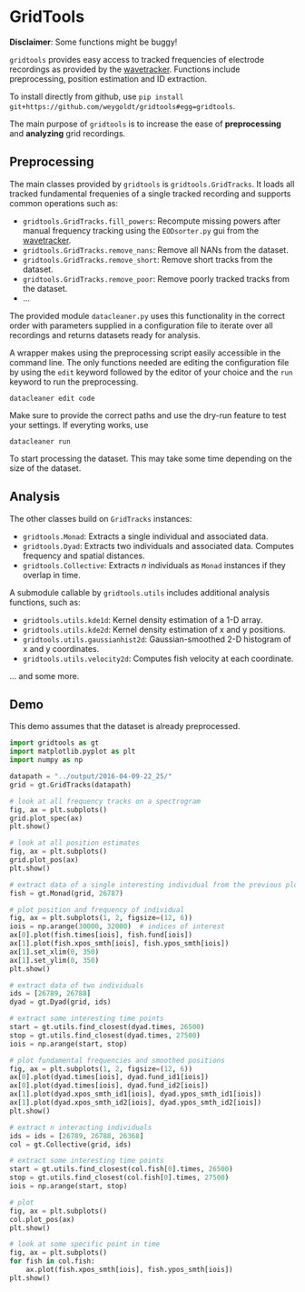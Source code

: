 # GridTools

**Disclaimer**: Some functions might be buggy! 

`gridtools` provides easy access to tracked frequencies of electrode recordings as provided by the [wavetracker](https://github.com/tillraab/wavetracker.git).
Functions include preprocessing, position estimation and ID extraction.

To install directly from github, use `pip install git+https://github.com/weygoldt/gridtools#egg=gridtools`.

The main purpose of `gridtools` is to increase the ease of **preprocessing** and **analyzing** grid recordings.

## Preprocessing

The main classes provided by `gridtools` is `gridtools.GridTracks`. It loads all tracked fundamental frequenies of a single tracked recording and supports common operations such as:

- `gridtools.GridTracks.fill_powers`: Recompute missing powers after manual frequency tracking using the `EODsorter.py` gui from the [wavetracker](https://github.com/tillraab/wavetracker.git). 
- `gridtools.GridTracks.remove_nans`: Remove all NANs from the dataset.
- `gridtools.GridTracks.remove_short`: Remove short tracks from the dataset.
- `gridtools.GridTracks.remove_poor`: Remove poorly tracked tracks from the dataset.
- ...

The provided module `datacleaner.py` uses this functionality in the correct order with parameters supplied in a configuration file to iterate over all recordings and returns datasets ready for analysis.

A wrapper makes using the preprocessing script easily accessible in the command line. The only functions needed are editing the configuration file by using the `edit` keyword followed by the editor of your choice and the `run` keyword to run the preprocessing.

```{sh}
datacleaner edit code
```
Make sure to provide the correct paths and use the dry-run feature to test your settings. If everyting works, use 

```{sh}
datacleaner run
```

To start processing the dataset. This may take some time depending on the size of the dataset.

## Analysis

The other classes build on `GridTracks` instances:

- `gridtools.Monad`: Extracts a single individual and associated data.
- `gridtools.Dyad`: Extracts two individuals and associated data. Computes frequency and spatial distances.
- `gridtools.Collective`: Extracts $n$ individuals as `Monad`  instances if they overlap in time.

A submodule callable by `gridtools.utils` includes additional analysis functions, such as:

- `gridtools.utils.kde1d`: Kernel density estimation of a 1-D array.
- `gridtools.utils.kde2d`: Kernel density estimation of x and y positions.
- `gridtools.utils.gaussianhist2d`: Gaussian-smoothed 2-D histogram of x and y coordinates.
- `gridtools.utils.velocity2d`: Computes fish velocity at each coordinate.

... and some more.

## Demo

This demo assumes that the dataset is already preprocessed.

```python
import gridtools as gt
import matplotlib.pyplot as plt
import numpy as np

datapath = "../output/2016-04-09-22_25/"
grid = gt.GridTracks(datapath)

# look at all frequency tracks on a spectrogram
fig, ax = plt.subplots()
grid.plot_spec(ax)
plt.show()

# look at all position estimates
fig, ax = plt.subplots()
grid.plot_pos(ax)
plt.show()

# extract data of a single interesting individual from the previous plot
fish = gt.Monad(grid, 26787)

# plot position and frequency of individual
fig, ax = plt.subplots(1, 2, figsize=(12, 6))
iois = np.arange(30000, 32000)  # indices of interest
ax[0].plot(fish.times[iois], fish.fund[iois])
ax[1].plot(fish.xpos_smth[iois], fish.ypos_smth[iois])
ax[1].set_xlim(0, 350)
ax[1].set_ylim(0, 350)
plt.show()

# extract data of two individuals
ids = [26789, 26788]
dyad = gt.Dyad(grid, ids)

# extract some interesting time points
start = gt.utils.find_closest(dyad.times, 26500)
stop = gt.utils.find_closest(dyad.times, 27500)
iois = np.arange(start, stop)

# plot fundamental frequencies and smoothed positions
fig, ax = plt.subplots(1, 2, figsize=(12, 6))
ax[0].plot(dyad.times[iois], dyad.fund_id1[iois])
ax[0].plot(dyad.times[iois], dyad.fund_id2[iois])
ax[1].plot(dyad.xpos_smth_id1[iois], dyad.ypos_smth_id1[iois])
ax[1].plot(dyad.xpos_smth_id2[iois], dyad.ypos_smth_id2[iois])
plt.show()

# extract n interacting individuals
ids = ids = [26789, 26788, 26368]
col = gt.Collective(grid, ids)

# extract some interesting time points
start = gt.utils.find_closest(col.fish[0].times, 26500)
stop = gt.utils.find_closest(col.fish[0].times, 27500)
iois = np.arange(start, stop)

# plot
fig, ax = plt.subplots()
col.plot_pos(ax)
plt.show()

# look at some specific point in time
fig, ax = plt.subplots()
for fish in col.fish:
    ax.plot(fish.xpos_smth[iois], fish.ypos_smth[iois])
plt.show()
```